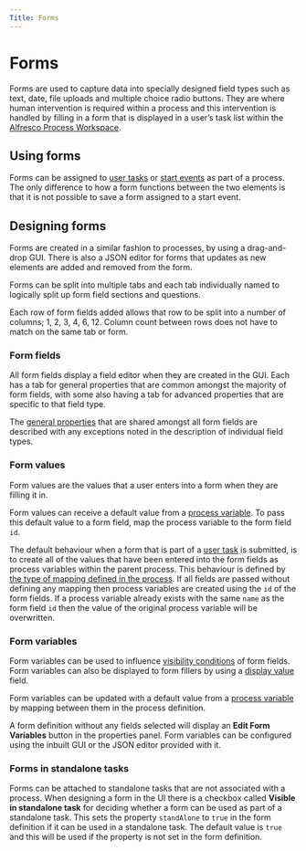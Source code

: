```yaml
---
Title: Forms
---
```


# Forms
Forms are used to capture data into specially designed field types such as text, date, file uploads and multiple choice radio buttons. They are where human intervention is required within a process and this intervention is handled by filling in a form that is displayed in a user’s task list within the [Alfresco Process Workspace](../../workspace/workspace-tasks.md). 

## Using forms
Forms can be assigned to [user tasks](../modeling-processes/processes-bpmn/bpmn-user.md) or [start events](../modeling-processes/processes-bpmn/bpmn-start.md) as part of a process. The only difference to how a form functions between the two elements is that it is not possible to save a form assigned to a start event. 

## Designing forms
Forms are created in a similar fashion to processes, by using a drag-and-drop GUI. There is also a JSON editor for forms that updates as new elements are added and removed from the form. 

Forms can be split into multiple tabs and each tab individually named to logically split up form field sections and questions. 

Each row of form fields added allows that row to be split into a number of columns; 1, 2, 3, 4, 6, 12. Column count between rows does not have to match on the same tab or form.

### Form fields
All form fields display a field editor when they are created in the GUI. Each has a tab for general properties that are common amongst the majority of form fields, with some also having a tab for advanced properties that are specific to that field type. 

The [general properties](../modeling-forms/forms-fields.md) that are shared amongst all form fields are described with any exceptions noted in the description of individual field types.

### Form values
Form values are the values that a user enters into a form when they are filling it in.

Form values can receive a default value from a [process variable](../modeling-processes/README.md#process-variables). To pass this default value to a form field, map the process variable to the form field `id`. 

The default behaviour when a form that is part of a [user task](../modeling-processes/processes-bpmn/bpmn-user.md) is submitted, is to create all of the values that have been entered into the form fields as process variables within the parent process. This behaviour is defined by [the type of mapping defined in the process](../modeling-processes/README.md#process-variables). If all fields are passed without defining any mapping then process variables are created using the `id` of the form fields. If a process variable already exists with the same `name` as the form field `id` then the value of the original process variable will be overwritten. 

### Form variables
Form variables can be used to influence [visibility conditions](../modeling-forms/forms-fields.md#visibility-conditions) of form fields. Form variables can also be displayed to form fillers by using a [display value](../modeling-forms/forms-fields.md#display-value-fields) field. 

Form variables can be updated with a default value from a [process variable](../modeling-processes/README.md#process-variables) by mapping between them in the process definition. 

A form definition without any fields selected will display an **Edit Form Variables** button in the properties panel. Form variables can be configured using the inbuilt GUI or the JSON editor provided with it.

### Forms in standalone tasks
Forms can be attached to standalone tasks that are not associated with a process. When designing a form in the UI there is a checkbox called **Visible in standalone task** for deciding whether a form can be used as part of a standalone task. This sets the property `standAlone` to `true` in the form definition if it can be used in a standalone task. The default value is `true` and this will be used if the property is not set in the form definition.  